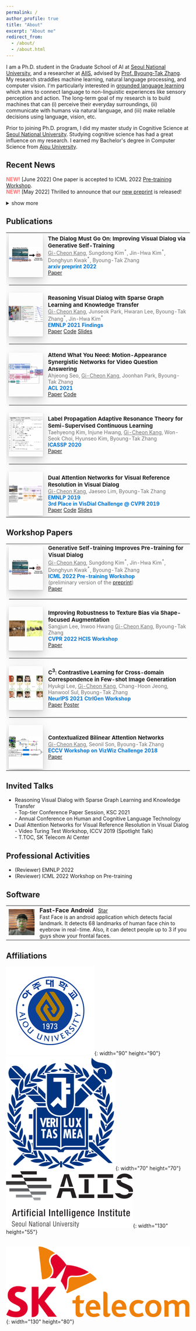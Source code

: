 ```yaml
---
permalink: /
author_profile: true
title: "About"
excerpt: "About me"
redirect_from: 
  - /about/
  - /about.html
---
```

I am a Ph.D. student in the Graduate School of AI at <a href="http://en.snu.ac.kr">Seoul National University</a>, and a researcher at <a href="https://aiis.snu.ac.kr/eng/">AIIS</a>, advised by <a href="https://bi.snu.ac.kr/~btzhang/">Prof. Byoung-Tak Zhang</a>. My research straddles machine learning, natural language processing, and computer vision. I'm particularly interested in <a href="https://gicheonkang.com" style="pointer-events: none">grounded language learning</a> which aims to connect language to non-linguistic experiences like sensory perception and action. The long-term goal of my research is to build machines that can (i) perceive their everyday surroundings, (ii) communicate with humans via natural language, and (iii) make reliable decisions using language, vision, etc.    

Prior to joining Ph.D. program, I did my master study in Cognitive Science at <a href="http://en.snu.ac.kr">Seoul National University</a>. Studying cognitive science has had a great influence on my research. I earned my Bachelor's degree in Computer Science from <a href="http://www.ajou.ac.kr/en/">Ajou University</a>.


## Recent News
<span style="color:#ff7272;"><b>NEW!</b></span> [June 2022] One paper is accepted to ICML 2022 <a href="[https://sites.google.com/nycu.edu.tw/hcis/home](https://pretraining.github.io)">Pre-training Workshop</a>. <br>
<span style="color:#ff7272;"><b>NEW!</b></span> [May 2022] Thrilled to announce that our <a href="https://arxiv.org/abs/2205.12502">new preprint</a> is released! <br>

<details>
  <summary>show more</summary>
  <span style="color:#ff7272;"><b>NEW!</b></span> [April 2022] One paper is accepted to CVPR 2022 <a href="https://sites.google.com/nycu.edu.tw/hcis/home">HCIS Workshop</a>. <br>
  <span style="color:#ff7272;"><b>NEW!</b></span> [December 2021] I gave an invited talk at Korea Software Congress. <br>
  <span style="color:#ff7272;"><b>NEW!</b></span> [October 2021] One paper is accepted to NeurIPS 2021 CtrlGen Workshop. <br>
  <span style="color:#ff7272;"><b>NEW!</b></span> [August 2021] One paper is accepted to Findings of EMNLP 2021. <br>
  <span style="color:#ff7272;"><b>NEW!</b></span> [May 2021] One paper is accepted to ACL 2021. <br>
  <span style="color:#ff7272;"><b>NEW!</b></span> [September 2020] I'm starting my Ph.D. in this fall. <br>
  <span style="color:#ff7272;"><b>NEW!</b></span> [June 2020] From July, I'll join <a href="https://aiis.snu.ac.kr">SNU AI Institute</a> (AIIS) as a researcher. <br>
  <span style="color:#ff7272;"><b>NEW!</b></span> [January 2020] Our paper has been accepted to ICASSP 2020!<br>
  <span style="color:#ff7272;"><b>NEW!</b></span> [December 2019] From January, I'll be a research intern at <a href="https://www.skt.ai">SK T-Brain</a>!<br>
  <span style="color:#ff7272;"><b>NEW!</b></span> [November 2019] I gave a spotlight talk at <a href="https://videoturingtest.github.io">Video Turing Test workshop</a>, ICCV 2019.<br>
  <span style="color:#ff7272;"><b>NEW!</b></span> [October 2019] I gave an invited talk at <a href="https://www.skt.ai">SK Telecom AI Center</a>.<br>
<span style="color:#ff7272"><b>NEW!</b></span> [August 2019] Excited to announce that <a href="https://arxiv.org/abs/1902.09368">our paper</a> has been accepted to <a href="https://www.emnlp-ijcnlp2019.org/">EMNLP 2019</a>.<br>
  <span style="color:#ff7272;"><b>NEW!</b></span> [June 2019] Our proposed method ranks <b>3rd place</b> in <a href="https://visualdialog.org/challenge/2019">Visual Dialog Challenge 2019</a>!!<br>
  <span style="color:#ff7272;"><b>NEW!</b></span> [August 2018] We have a paper accepted to ECCV 2018 Workshop on <a href="http://vizwiz.org/workshop/">VizWiz Grand Challenge</a>.
</details>

## Publications
<table align="center" style="border-collapse: collapse; border: none;">
  <!-- GST -->
    <tr style="border: none;">
        <td align="center" style="border: none;"><div style="height: 120px; width: 200px; display:table-cell; vertical-align:middle; text-align:center;" class="box"><img src="../images/GST-22.png?raw=true" alt="Photo"/></div></td>
        <td align="left" style="border: none;"><span style="font-size: 15px;"><b>The Dialog Must Go On: Improving Visual Dialog via Generative Self-Training</b></span><br>
          <span style="font-size:14px; color:#0000008f;"><u style="text-decoration-color: #0000008f;">Gi-Cheon Kang</u>, Sungdong Kim<sup>*</sup>, Jin-Hwa Kim<sup>*</sup>, Donghyun Kwak<sup>*</sup>, Byoung-Tak Zhang</span><br>
          <span style="font-size:14px; color:#0275d8;"><b>arxiv preprint 2022</b></span><br>
          <span style="font-size:14px;"><a class="btn btn--inverse" href="https://arxiv.org/abs/2205.12502">Paper</a></span>
          </td> 
    </tr>  
    <tr style="border: none;">
        <td style="border: none;" colspan="3"><hr style="border: solid 0.5px #EDEDED;"></td>
    </tr>  
  <!-- DialGraph -->
    <tr style="border: none;">
        <td align="center" style="border: none;"><div style="height: 120px; width: 200px; display:table-cell; vertical-align:middle; text-align:center;" class="box"><img src="../images/SGLN-20.png?raw=true" alt="Photo"/></div></td>
        <td align="left" style="border: none;"><span style="font-size: 15px;"><b>Reasoning Visual Dialog with Sparse Graph Learning and Knowledge Transfer</b></span><br>
          <span style="font-size:14px; color:#0000008f;"><u style="text-decoration-color: #0000008f;">Gi-Cheon Kang</u>, Junseok Park, Hwaran Lee, Byoung-Tak Zhang<sup>*</sup>, Jin-Hwa Kim<sup>*</sup></span><br>
          <span style="font-size:14px; color:#0275d8;"><b>EMNLP 2021 Findings</b></span><br>
          <span style="font-size:14px;"><a class="btn btn--inverse" href="https://arxiv.org/abs/2004.06698">Paper</a></span>
          <span style="font-size:14px;"><a class="btn btn--inverse" href="https://github.com/gicheonkang/sglkt-visdial">Code</a></span>
          <span style="font-size:14px;"><a class="btn btn--inverse" href="https://docs.google.com/viewer?url=https://raw.githubusercontent.com/gicheonkang/gicheonkang.github.io/master/files/SGLKT-21-slide.pdf">Slides</a></span>
          </td> 
    </tr>  
    <tr style="border: none;">
        <td style="border: none;" colspan="3"><hr style="border: solid 0.5px #EDEDED;"></td>
    </tr> 
    <!-- MASN -->
    <tr style="border: none;">
        <td align="center" style="border: none;"><div style="height: 120px; width: 200px; display:table-cell; vertical-align:middle; text-align:center;" class="box"><img src="../images/MASN-21.jpeg?raw=true" alt="Photo"/></div></td>
        <td align="left" style="border: none;"><span style="font-size: 15px;"><b>Attend What You Need: Motion-Appearance Synergistic Networks for Video Question Answering</b></span><br>
          <span style="font-size:14px; color:#0000008f;">Ahjeong Seo, <u style="text-decoration-color: #0000008f;">Gi-Cheon Kang</u>, Joonhan Park, Byoung-Tak Zhang</span><br>
          <span style="font-size:14px; color:#0275d8;"><b>ACL 2021</b></span><br>
          <span style="font-size:14px;"><a class="btn btn--inverse" href="https://aclanthology.org/2021.acl-long.481">Paper</a></span>
          <span style="font-size:14px;"><a class="btn btn--inverse" href="https://github.com/ahjeongseo/MASN-pytorch">Code</a></span>
          </td> 
    </tr>  
    <tr style="border: none;">
        <td style="border: none;" colspan="3"><hr style="border: solid 0.5px #EDEDED;"></td>
    </tr>
    <!-- LPART -->
    <tr style="border: none;">
        <td class="shadow" align="center" style="border: none;"><div style="height: 120px; width: 200px; display:table-cell; vertical-align:middle; text-align:center;" class="box"><img src="../images/LPART-20.png?raw=true" alt="Photo"/></div></td>
        <td align="left" style="border: none;"><span style="font-size: 15px;"><b>Label Propagation Adaptive Resonance Theory for Semi-Supervised Continuous Learning</b></span><br>
          <span style="font-size:14px; color:#0000008f;">Taehyeong Kim, Injune Hwang, <u style="text-decoration-color: #0000008f;">Gi-Cheon Kang</u>, Won-Seok Choi, Hyunseo Kim, Byoung-Tak Zhang</span><br>
          <span style="font-size:14px; color:#0275d8;"><b>ICASSP 2020</b></span><br>
          <span style="font-size:14px;"><a class="btn btn--inverse" href="https://ieeexplore.ieee.org/document/9054655">Paper</a></span>
          </td> 
    </tr>  
    <tr style="border: none;">
        <td style="border: none;" colspan="3"><hr style="border: solid 0.5px #EDEDED;"></td>
    </tr>  
    <!-- Dual Attention Networks -->
    <tr style="border: none;">
        <td align="center" style="border: none;"><div style="height: 120px; width: 200px; display:table-cell; vertical-align:middle; text-align:center;" class="box"><img src="../images/DAN-19.png?raw=true" style="display: block;" alt="Photo"/></div></td>
        <td align="left" style="border: none;"><span style="font-size: 15px;"><b>Dual Attention Networks for Visual Reference Resolution in Visual Dialog</b></span><br>
          <span style="font-size:14px; color:#0000008f;"><u style="text-decoration-color: #0000008f;">Gi-Cheon Kang</u>, Jaeseo Lim, Byoung-Tak Zhang</span><br>
          <span style="font-size:14px; color:#0275d8;"><b>EMNLP 2019</b></span><br>
          <span style="font-size:14px; color:#0275d8;"><b>3rd Place in VisDial Challenge @ CVPR 2019</b></span><br>
          <span style="font-size:14px;"><a class="btn btn--inverse" href="https://www.aclweb.org/anthology/D19-1209/">Paper</a></span>
          <span style="font-size:14px;"><a class="btn btn--inverse" href="https://github.com/gicheonkang/DAN-VisDial">Code</a></span>
          <span style="font-size:14px;"><a class="btn btn--inverse" href="https://docs.google.com/viewer?url=https://raw.githubusercontent.com/gicheonkang/gicheonkang.github.io/master/files/DAN-19-slide.pdf">Slides</a></span>
        </td>
    </tr>
</table>

## Workshop Papers
<table align="center" style="border-collapse: collapse; border: none;">
    <!-- pre-training workshop 2022 -->
    <tr style="border: none;">
        <td align="center" style="border: none;"><div style="height: 120px; width: 200px; display:table-cell; vertical-align:middle; text-align:center;" class="box"><img src="../images/GST-22.png?raw=true" alt="Photo"/></div></td>
      <td align="left" style="border: none;"><span style="font-size: 15px;"><b>Generative Self-training Improves Pre-training for Visual Dialog</b></span><br>
          <span style="font-size:14px; color:#0000008f;"><u style="text-decoration-color: #0000008f;">Gi-Cheon Kang</u>, Sungdong Kim<sup>*</sup>, Jin-Hwa Kim<sup>*</sup>, Donghyun Kwak<sup>*</sup>, Byoung-Tak Zhang</span><br>
          <span style="font-size:14px; color:#0275d8;"><b>ICML 2022 Pre-training Workshop</b></span><br> 
          <span style="font-size:14px; color:#0000008f;">(preliminary version of the <a href="https://arxiv.org/abs/2205.12502">preprint</a>)</span><br>
          <span style="font-size:14px;"><a class="btn btn--inverse" href="https://openreview.net/pdf?id=bwGy1ZeqvCX">Paper</a></span>
          </td>
    </tr>  
    <tr style="border: none;">
        <td style="border: none;" colspan="3"><hr style="border: solid 0.5px #EDEDED;"></td>
    </tr>
    <!-- shape bias -->
    <tr style="border: none;">
        <td align="center" style="border: none;"><div style="height: 120px; width: 200px; display:table-cell; vertical-align:middle; text-align:center;" class="box"><img src="../images/SFA-22.png?raw=true" alt="Photo"/></div></td>
      <td align="left" style="border: none;"><span style="font-size: 15px;"><b>Improving Robustness to Texture Bias via Shape-focused Augmentation</b></span><br>
          <span style="font-size:14px; color:#0000008f;">Sangjun Lee, Inwoo Hwang <u style="text-decoration-color: #0000008f;">Gi-Cheon Kang</u>, Byoung-Tak Zhang</span><br>
          <span style="font-size:14px; color:#0275d8;"><b>CVPR 2022 HCIS Workshop</b></span><br>
          <span style="font-size:14px;"><a class="btn btn--inverse" href="https://openaccess.thecvf.com/content/CVPR2022W/HCIS/papers/Lee_Improving_Robustness_to_Texture_Bias_via_Shape-Focused_Augmentation_CVPRW_2022_paper.pdf">Paper</a></span>
          </td>
    </tr>  
    <tr style="border: none;">
        <td style="border: none;" colspan="3"><hr style="border: solid 0.5px #EDEDED;"></td>
    </tr>
    <!-- C3 -->
    <tr style="border: none;">
        <td align="center" style="border: none;"><div style="height: 120px; width: 200px; display:table-cell; vertical-align:middle; text-align:center;" class="box"><img src="../images/C3-21.png?raw=true" alt="Photo"/></div></td>
      <td align="left" style="border: none;"><span style="font-size: 15px;"><b>C<sup>3</sup>: Contrastive Learning for Cross-domain Correspondence in Few-shot Image Generation</b></span><br>
          <span style="font-size:14px; color:#0000008f;">Hyukgi Lee, <u style="text-decoration-color: #0000008f;">Gi-Cheon Kang</u>, Chang-Hoon Jeong, Hanwool Sul, Byoung-Tak Zhang</span><br>
          <span style="font-size:14px; color:#0275d8;"><b>NeurIPS 2021 CtrlGen Workshop</b></span><br>
          <span style="font-size:14px;"><a class="btn btn--inverse" href="https://ctrlgenworkshop.github.io/camready/40/CameraReady/NIPS_Workshop_camera_ready.pdf">Paper</a></span>
          <span style="font-size:14px;"><a class="btn btn--inverse" href="https://docs.google.com/viewer?url=https://raw.githubusercontent.com/gicheonkang/gicheonkang.github.io/master/files/C3-21-poster.pdf">Poster</a></span>
          </td>
    </tr>  
    <tr style="border: none;">
        <td style="border: none;" colspan="3"><hr style="border: solid 0.5px #EDEDED;"></td>
    </tr>
    <!-- Contextualized Bilinear Attention Networks -->
    <tr style="border: none;">
        <td align="center" style="border: none;"><div style="height: 120px; width: 200px; display:table-cell; vertical-align:middle; text-align:center;" class="box"><img src="../images/CBAN-18.png?raw=true" alt="Photo"/></div></td>
        <td align="left" style="border: none;"><span style="font-size: 15px;"><b>Contextualized Bilinear Attention Networks</b></span><br>
          <span style="font-size:14px; color:#0000008f;"><u style="text-decoration-color: #0000008f;">Gi-Cheon Kang</u>, Seonil Son, Byoung-Tak Zhang</span><br>
          <span style="font-size:14px; color:#0275d8;"><b>ECCV Workshop on VizWiz Challenge 2018</b></span><br>
          <span style="font-size:14px;"><a class="btn btn--inverse" href="https://bi.snu.ac.kr/Publications/Conferences/International/ECCV2018_Workshop_VizWiz_GCKang.pdf">Paper</a></span>
          </td> 
    </tr>
</table>

## Invited Talks
- Reasoning Visual Dialog with Sparse Graph Learning and Knowledge Transfer <br>
<span style="font-size:14px;"> - Top-tier Conference Paper Session, KSC 2021 </span><br>
<span style="font-size:14px;"> - Annual Conference on Human and Cognitive Language Technology </span><br>
- Dual Attention Networks for Visual Reference Resolution in Visual Dialog <br>
<span style="font-size:14px;"> - Video Turing Test Workshop, ICCV 2019 (Spotlight Talk)</span><br>
<span style="font-size:14px;"> - T.TOC, SK Telecom AI Center</span><br>

## Professional Activities
- (Reviewer) EMNLP 2022 <br>
- (Reviewer) ICML 2022 Workshop on Pre-training <br>

## Software
<script async defer src="https://buttons.github.io/buttons.js"></script>
<table align="center" style="border-collapse: collapse; border: none;" >
    <tr style="border: none;">
        <td align="center" style="border: none;"><img src="../images/fast-face-android.png?raw=true" alt="Photo" width="270" /></td>
      <td align="left" style="border: none;"><b><span style="font-size: 16px;">Fast-Face Android &nbsp; </span></b><a class="github-button" href="https://github.com/gicheonkang/fast-face-android" data-icon="octicon-star" data-show-count="true" aria-label="Star gicheonkang/fast-face-android on GitHub">Star</a><br>
          <span style="font-size:14px;">Fast Face is an android application which detects facial landmark. It detects 68 landmarks of human face chin to eyebrow in real-time. Also, it can detect people up to 3 if you guys show your frontal faces.</span><br>
        </td>
    </tr>    
</table>

## Affiliations
![ajou](/images/ajou.png){: width="90" height="90"} &nbsp; ![snu](/images/snu.png){: width="70" height="70"} &nbsp;&nbsp;&nbsp; ![aiis](/images/aiis.png){: width="130" height="55"} <br>

&nbsp;&nbsp;&nbsp; ![skt](/images/skt.png){: width="130" height="80"} 


<style>
  @media screen and (max-width: 750px) {
  table thead {
    border: none;
    clip: rect(0 0 0 0);
    height: 1px;
    margin: -1px;
    overflow: hidden;
    padding: 0;
    position: absolute;
    width: 1px;
  }
  
  table tr {
    border-bottom: 3px solid #ddd;
    display: block;
  }
  
  table td {
    border-bottom: 1px solid #ddd;
    display: block;
    text-align: left;
  }
  
  table td::before {
    content: attr(data-label);
    float: left;
  }
}
  .box {  
    box-shadow: rgba(0, 0, 0, 0.2) 0px 12px 28px 0px, rgba(0, 0, 0, 0.1) 0px 2px 4px 0px, rgba(255, 255, 255, 0.05) 0px 0px 0px 1px inset;
  }
</style>

